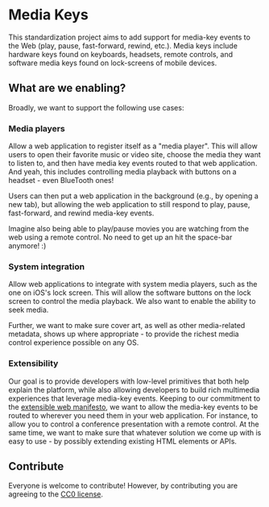 # Media Keys
This standardization project aims to add support for media-key events to the Web (play, pause, fast-forward, rewind, etc.). Media keys include hardware keys found on keyboards, headsets, remote controls, and software media keys found on lock-screens of mobile devices.

## What are we enabling?

Broadly, we want to support the following use cases:

### Media players
Allow a web application to register itself as a "media player". This will allow users to open their favorite music or video site, choose the media they want to listen to, and then have media key events routed to that web application. And yeah, this includes controlling media playback with buttons on a headset - even BlueTooth ones!

Users can then put a web application in the background (e.g., by opening a new tab), but allowing the web application to still respond to play, pause, fast-forward, and rewind media-key events.

Imagine also being able to play/pause movies you are watching from the web using a remote control. No need to get up an hit the space-bar anymore! :)

### System integration
Allow web applications to integrate with system media players, such as the one on iOS's lock screen. This will allow the software buttons on the lock screen to control the media playback. We also want to enable the ability to seek media.

Further, we want to make sure cover art, as well as other media-related metadata, shows up where appropriate - to provide the richest media control experience possible on any OS.

### Extensibility
Our goal is to provide developers with low-level primitives that both help explain the platform, while also allowing developers to build rich multimedia experiences that leverage media-key events. Keeping to our commitment to the [extensible web manifesto](https://extensiblewebmanifesto.org/), we want to allow the media-key events to be routed to wherever you need them in your web application. For instance, to allow you to control a conference presentation with a remote control. At the same time, we want to make sure that whatever solution we come up with is easy to use - by possibly extending existing HTML elements or APIs.

## Contribute
Everyone is welcome to contribute! However, by contributing you are agreeing to the [CC0 license](LICENSE).
